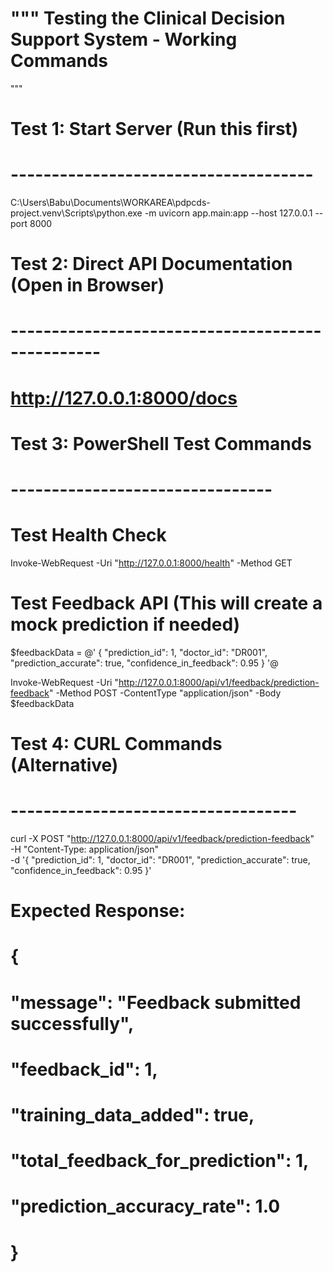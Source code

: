 """
Testing the Clinical Decision Support System - Working Commands
===============================================================
"""

# Test 1: Start Server (Run this first)
# -------------------------------------
C:\Users\Babu\Documents\WORKAREA\pdpcds-project\.venv\Scripts\python.exe -m uvicorn app.main:app --host 127.0.0.1 --port 8000

# Test 2: Direct API Documentation (Open in Browser)
# -------------------------------------------------
# http://127.0.0.1:8000/docs

# Test 3: PowerShell Test Commands
# --------------------------------

# Test Health Check
Invoke-WebRequest -Uri "http://127.0.0.1:8000/health" -Method GET

# Test Feedback API (This will create a mock prediction if needed)
$feedbackData = @'
{
  "prediction_id": 1,
  "doctor_id": "DR001", 
  "prediction_accurate": true,
  "confidence_in_feedback": 0.95
}
'@

Invoke-WebRequest -Uri "http://127.0.0.1:8000/api/v1/feedback/prediction-feedback" -Method POST -ContentType "application/json" -Body $feedbackData

# Test 4: CURL Commands (Alternative)
# -----------------------------------

curl -X POST "http://127.0.0.1:8000/api/v1/feedback/prediction-feedback" \
  -H "Content-Type: application/json" \
  -d '{
    "prediction_id": 1,
    "doctor_id": "DR001",
    "prediction_accurate": true, 
    "confidence_in_feedback": 0.95
  }'

# Expected Response:
# {
#   "message": "Feedback submitted successfully",
#   "feedback_id": 1,
#   "training_data_added": true,
#   "total_feedback_for_prediction": 1,
#   "prediction_accuracy_rate": 1.0
# }